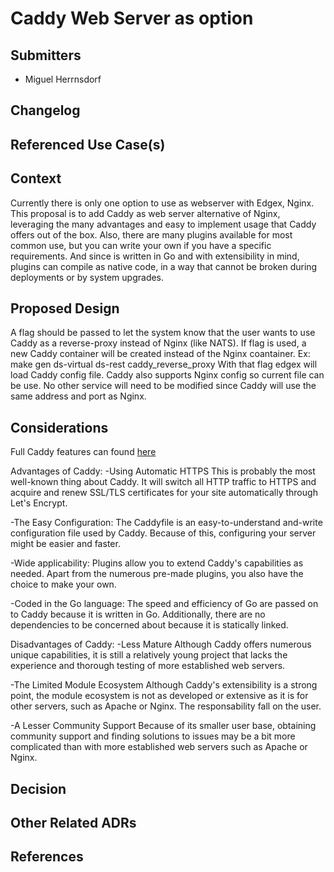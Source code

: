 # Caddy Web Server as option

## Submitters
- Miguel Herrnsdorf

## Changelog
<!--
List the changes to the document, incl. state, date, and PR URL.
State is one of: pending, approved, amended, deprecated.
Date is an ISO 8601 (YYYY-MM-DD) string.
PR is the pull request that submitted the change, including information such as the diff, contributors, and reviewers.

E.g.:
- [approved](URL of PR) (2022-04-01)
- [amended](URL of PR) (2022-05-01)
-->

## Referenced Use Case(s)
<!--
List all relevant use case / requirements documents.
ADR requires at least one relevant, approved use case.

Format:
- [UC Name](URL of use case)

Add explanations if the ADR is not addressing all the requirements of a use case.
-->

## Context

Currently there is only one option to use as webserver with Edgex, Nginx. This proposal is to add Caddy as web server alternative of Nginx, leveraging the many advantages and easy to implement usage that Caddy offers out of the box. Also, there are many plugins available for most common use, but you can write your own if you have a specific requirements. And since is written in Go and with extensibility in mind, plugins can compile as native code, in a way that cannot be broken during deployments or by system upgrades.
<!--
Describe:
- how the design is architecturally significant - warranting an ADR (versus simple issue and PR to fix a problem)
- the high level design approach (details described in the proposed design below)
-->

## Proposed Design

A flag should be passed to let the system know that the user wants to use Caddy as a reverse-proxy instead of Nginx (like NATS). If flag is used, a new Caddy container will be created instead of the Nginx coantainer.
Ex: make gen ds-virtual ds-rest caddy_reverse_proxy
With that flag edgex will load Caddy config file. Caddy also supports Nginx config so current file can be use.
No other service will need to be modified since Caddy will use the same address and port as Nginx.
<!--
Details of the design (without getting into implementation where possible).
Outline:
- services/modules to be impacted (changed)
- new services/modules to be added
- model and DTO impact (changes/additions/removals)
- API impact (changes/additions/removals)
- general configuration impact (establishment of new sections, changes/additions/removals)
- devops impact
-->

## Considerations

Full Caddy features can found [here](https://caddyserver.com/features)

Advantages of Caddy:
 -Using Automatic HTTPS
  This is probably the most well-known thing about Caddy. It will switch all HTTP traffic to HTTPS and acquire and renew SSL/TLS certificates for your site automatically through Let's Encrypt.

 -The Easy Configuration:
  The Caddyfile is an easy-to-understand and-write configuration file used by Caddy. Because of this, configuring your server might be easier and faster.

 -Wide applicability:
  Plugins allow you to extend Caddy's capabilities as needed. Apart from the numerous pre-made plugins, you also have the choice to make your own.

 -Coded in the Go language:
  The speed and efficiency of Go are passed on to Caddy because it is written in Go. Additionally, there are no dependencies to be concerned about because it is statically linked.

Disadvantages of Caddy:
 -Less Mature
  Although Caddy offers numerous unique capabilities, it is still a relatively young project that lacks the experience and thorough testing of more established web servers.

 -The Limited Module Ecosystem
  Although Caddy's extensibility is a strong point, the module ecosystem is not as developed or extensive as it is for other servers, such as Apache or Nginx. The responsability fall on the user.

 -A Lesser Community Support
  Because of its smaller user base, obtaining community support and finding solutions to issues may be a bit more complicated than with more established web servers such as Apache or Nginx.

## Decision
<!--
Document any agreed upon important implementation detail, caveats, future considerations, remaining or deferred design issues.
Document any part of the requirements not satisfied by the proposed design.
-->

## Other Related ADRs
<!--
List any relevant ADRs - such as a design decision for a sub-component of a feature, a design deprecated as a result of this design, etc.

Format:
- [ADR Title](URL) - the relevance
-->

## References
<!--
List additional references 

Format:
- [Title](URL)
-->
